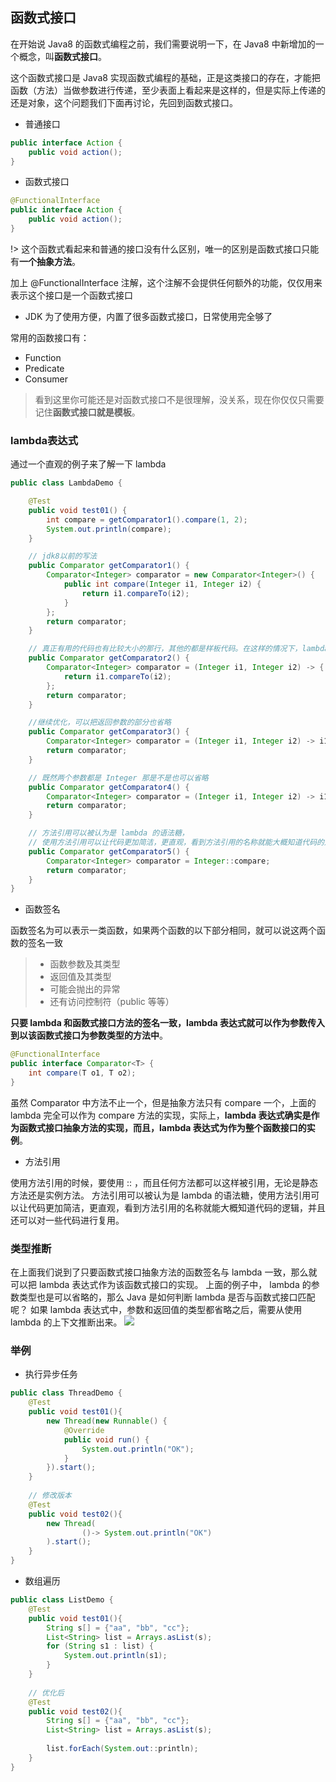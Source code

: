 ## 函数式接口

在开始说 Java8 的函数式编程之前，我们需要说明一下，在 Java8 中新增加的一个概念，叫**函数式接口**。

这个函数式接口是 Java8 实现函数式编程的基础，正是这类接口的存在，才能把函数（方法）当做参数进行传递，至少表面上看起来是这样的，但是实际上传递的还是对象，这个问题我们下面再讨论，先回到函数式接口。

- 普通接口

~~~~java
public interface Action {
    public void action();
}
~~~~

- 函数式接口

~~~~java
@FunctionalInterface
public interface Action {
    public void action();
}
~~~~

!> 这个函数式看起来和普通的接口没有什么区别，唯一的区别是函数式接口只能有**一个抽象方法**。

加上 @FunctionalInterface 注解，这个注解不会提供任何额外的功能，仅仅用来表示这个接口是一个函数式接口

- JDK 为了使用方便，内置了很多函数式接口，日常使用完全够了

常用的函数接口有：

- Function
- Predicate
- Consumer

> 看到这里你可能还是对函数式接口不是很理解，没关系，现在你仅仅只需要记住**函数式接口就是模板**。

### lambda表达式

通过一个直观的例子来了解一下 lambda

~~~~java
public class LambdaDemo {

    @Test
    public void test01() {
        int compare = getComparator1().compare(1, 2);
        System.out.println(compare);
    }

    // jdk8以前的写法
    public Comparator getComparator1() {
        Comparator<Integer> comparator = new Comparator<Integer>() {
            public int compare(Integer i1, Integer i2) {
                return i1.compareTo(i2);
            }
        };
        return comparator;
    }

    // 真正有用的代码也有比较大小的那行，其他的都是样板代码。在这样的情况下，lambda 就很有用。
    public Comparator getComparator2() {
        Comparator<Integer> comparator = (Integer i1, Integer i2) -> {
            return i1.compareTo(i2);
        };
        return comparator;
    }

    //继续优化，可以把返回参数的部分也省略
    public Comparator getComparator3() {
        Comparator<Integer> comparator = (Integer i1, Integer i2) -> i1.compareTo(i2);
        return comparator;
    }

    // 既然两个参数都是 Integer 那是不是也可以省略
    public Comparator getComparator4() {
        Comparator<Integer> comparator = (Integer i1, Integer i2) -> i1.compareTo(i2);
        return comparator;
    }

    // 方法引用可以被认为是 lambda 的语法糖，
    // 使用方法引用可以让代码更加简洁，更直观，看到方法引用的名称就能大概知道代码的逻辑，并且还可以对一些代码进行复用。
    public Comparator getComparator5() {
        Comparator<Integer> comparator = Integer::compare;
        return comparator;
    }
}
~~~~

- 函数签名

函数签名为可以表示一类函数，如果两个函数的以下部分相同，就可以说这两个函数的签名一致 

>- 函数参数及其类型
>- 返回值及其类型
>- 可能会抛出的异常
>- 还有访问控制符（public 等等）

**只要 lambda 和函数式接口方法的签名一致，lambda 表达式就可以作为参数传入到以该函数式接口为参数类型的方法中**。

~~~~java
@FunctionalInterface
public interface Comparator<T> {
    int compare(T o1, T o2);
}
~~~~

虽然 Comparator 中方法不止一个，但是抽象方法只有 compare 一个，上面的 lambda 完全可以作为 compare 方法的实现，实际上，**lambda 表达式确实是作为函数式接口抽象方法的实现，而且，lambda 表达式为作为整个函数接口的实例**。

- 方法引用

使用方法引用的时候，要使用 :: ，而且任何方法都可以这样被引用，无论是静态方法还是实例方法。
方法引用可以被认为是 lambda 的语法糖，使用方法引用可以让代码更加简洁，更直观，看到方法引用的名称就能大概知道代码的逻辑，并且还可以对一些代码进行复用。

### 类型推断
在上面我们说到了只要函数式接口抽象方法的函数签名与 lambda 一致，那么就可以把 lambda 表达式作为该函数式接口的实现。
上面的例子中， lambda 的参数类型也是可以省略的，那么 Java 是如何判断 lambda 是否与函数式接口匹配呢？
如果 lambda 表达式中，参数和返回值的类型都省略之后，需要从使用 lambda 的上下文推断出来。
![](https://tva1.sinaimg.cn/large/e6c9d24ely1h0e5hfoqd0j215i0j474z.jpg)
### 举例
- 执行异步任务
~~~~java
public class ThreadDemo {
    @Test
    public void test01(){
        new Thread(new Runnable() {
            @Override
            public void run() {
                System.out.println("OK");
            }
        }).start();
    }
    
    // 修改版本
    @Test
    public void test02(){
        new Thread(
                ()-> System.out.println("OK")
        ).start();
    }
}
~~~~
- 数组遍历
~~~~java
public class ListDemo {
    @Test
    public void test01(){
        String s[] = {"aa", "bb", "cc"};
        List<String> list = Arrays.asList(s);
        for (String s1 : list) {
            System.out.println(s1);
        }
    }
    
    // 优化后
    @Test
    public void test02(){
        String s[] = {"aa", "bb", "cc"};
        List<String> list = Arrays.asList(s);
    
        list.forEach(System.out::println);
    }
}
~~~~

